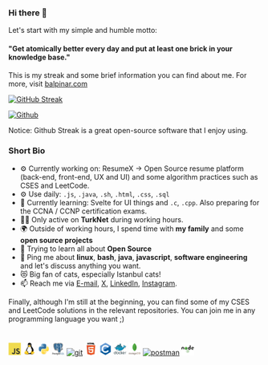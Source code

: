 ### Hi there 👋

Let's start with my simple and humble motto:

#### "Get atomically better every day and put at least one brick in your knowledge base."

This is my streak and some brief information you can find about me. For more, visit <a href="https://balpinar.com" target="_blank">balpinar.com</a>

[![GitHub Streak](https://streak-stats.demolab.com/?user=ibalpinar&theme=hacker)](https://git.io/streak-stats)

[![Github](https://img.shields.io/github/followers/ibalpinar?label=Follow&style=social)](https://github.com/ibalpinar)

Notice: Github Streak is a great open-source software that I enjoy using.

### Short Bio

- ⚙️ Currently working on: ResumeX -> Open Source resume platform (back-end, front-end, UX and UI) and some algorithm practices such as CSES and LeetCode.
- ⚙️ Use daily: `.js`, `.java`, `.sh`, `.html`, `.css`, `.sql`
- 🌱 Currently learning: Svelte for UI things and `.c`, `.cpp`. Also preparing for the CCNA / CCNP certification exams.
- 👨‍💻 Only active on **TurkNet** during working hours.
- 🌍 Outside of working hours, I spend time with **my family** and some **open source projects**
- 🌱 Trying to learn all about **Open Source**
- 💬 Ping me about **linux**, **bash**, **java**, **javascript**, **software engineering** and let's discuss anything you want.
- 😻 Big fan of cats, especially Istanbul cats!
- 📫 Reach me via [E-mail], [X], [LinkedIn], [Instagram].

Finally, although I'm still at the beginning, you can find some of my CSES and LeetCode solutions in the relevant repositories. You can join me in any programming language you want ;)

[E-mail]: mailto:ilker@balpinar.com
[X]: https://twitter.com/ibalpinar
[LinkedIn]: https://www.linkedin.com/in/ibalpinar
[Instagram]: https://www.instagram.com/ibalpinar

#
<div style="text-align:left;">
   <a href="https://developer.mozilla.org/en-US/docs/Web/JavaScript" target="_blank"> <img src="https://raw.githubusercontent.com/devicons/devicon/master/icons/javascript/javascript-original.svg" alt="javascript" width="25" height="25"/></a>
   <a href="https://www.linux.org/" target="_blank"> <img src="https://raw.githubusercontent.com/devicons/devicon/master/icons/linux/linux-original.svg" alt="linux" width="25" height="25"/></a>
   <a href="https://www.python.org" target="_blank"> <img src="https://raw.githubusercontent.com/devicons/devicon/master/icons/python/python-original.svg" alt="python" width="25" height="25"/></a>
   <a href="https://www.postgresql.org" target="_blank"> <img src="https://raw.githubusercontent.com/devicons/devicon/master/icons/postgresql/postgresql-original-wordmark.svg" alt="postgresql" width="25" height="25"/></a>
   <a href="https://git-scm.com/" target="_blank"> <img src="https://www.vectorlogo.zone/logos/git-scm/git-scm-icon.svg" alt="git" width="25" height="25"/></a>
   <a href="https://www.w3.org/html/" target="_blank"> <img src="https://raw.githubusercontent.com/devicons/devicon/master/icons/html5/html5-original-wordmark.svg" alt="html5" width="25" height="25"/></a>
   <a href="https://www.cprogramming.com/" target="_blank"> <img src="https://raw.githubusercontent.com/devicons/devicon/master/icons/c/c-original.svg" alt="c" width="25" height="25"/></a>
   <a href="https://www.docker.com/" target="_blank"> <img src="https://raw.githubusercontent.com/devicons/devicon/master/icons/docker/docker-original-wordmark.svg" alt="docker" width="25" height="25"/></a>
   <a href="https://www.mongodb.com/" target="_blank"> <img src="https://raw.githubusercontent.com/devicons/devicon/master/icons/mongodb/mongodb-original-wordmark.svg" alt="mongodb" width="25" height="25"/></a>
   <a href="https://postman.com" target="_blank"> <img src="https://www.vectorlogo.zone/logos/getpostman/getpostman-icon.svg" alt="postman" width="25" height="25"/></a>
   <a href="https://nodejs.org" target="_blank"> <img src="https://raw.githubusercontent.com/devicons/devicon/master/icons/nodejs/nodejs-original-wordmark.svg" alt="nodejs" width="25" height="25"/></a>
</div>


<!--
**ibalpinar/ibalpinar** is a ✨ _special_ ✨ repository because its `README.md` (this file) appears on your GitHub profile.

Here are some ideas to get you started:

- 🔭 I’m currently working on ...
- 🌱 I’m currently learning ...
- 👯 I’m looking to collaborate on ...
- 🤔 I’m looking for help with ...
- 💬 Ask me about ...
- 📫 How to reach me: ...
- 😄 Pronouns: ...
- ⚡ Fun fact: ...
-->
